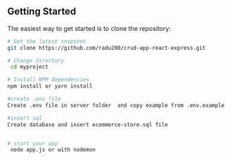 Getting Started
---------------

The easiest way to get started is to clone the repository:

```bash
# Get the latest snapshot
git clone https://github.com/radu200/crud-app-react-express.git

# Change directory
 cd myproject

# Install NPM dependencies
npm install or yarn install

#create .env file
Create .env file in server folder  and copy example from .env.example 

#insert sql
Create database and insert ecommerce-store.sql file


# start your app
 node app.js or with nodemon
 

  
